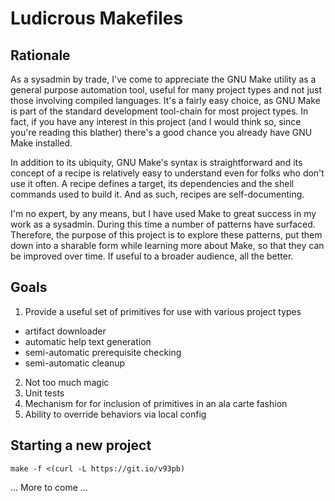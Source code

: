 # Ludicrous Makefiles

## Rationale

As a sysadmin by trade, I've come to appreciate the GNU Make utility as a
general purpose automation tool, useful for many project types and not just
those involving compiled languages. It's a fairly easy choice, as GNU Make is
part of the standard development tool-chain for most project types.  In fact, if
you have any interest in this project (and I would think so, since you're
reading this blather) there's a good chance you already have GNU Make installed.

In addition to its ubiquity, GNU Make's syntax is straightforward and its
concept of a recipe is relatively easy to understand even for folks who don't
use it often. A recipe defines a target, its dependencies and the shell commands
used to build it. And as such, recipes are self-documenting.

I'm no expert, by any means, but I have used Make to great success in my work as
a sysadmin. During this time a number of patterns have surfaced. Therefore, the
purpose of this project is to explore these patterns, put them down into a
sharable form while learning more about Make, so that they can be improved over
time. If useful to a broader audience, all the better.

## Goals

1. Provide a useful set of primitives for use with various project types
  - artifact downloader
  - automatic help text generation
  - semi-automatic prerequisite checking
  - semi-automatic cleanup
2. Not too much magic
3. Unit tests
4. Mechanism for for inclusion of primitives in an ala carte fashion
5. Ability to override behaviors via local config

## Starting a new project

```
make -f <(curl -L https://git.io/v93pb)
```

... More to come ...

